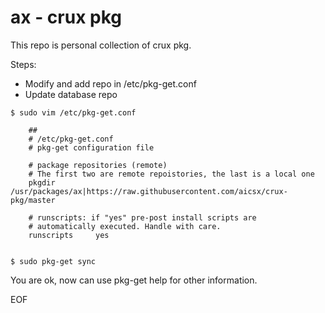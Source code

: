 # ax - crux pkg

This repo is personal collection of crux pkg.

Steps:
- Modify and add repo in /etc/pkg-get.conf
- Update database repo

```
$ sudo vim /etc/pkg-get.conf

	##
	# /etc/pkg-get.conf
	# pkg-get configuration file

	# package repositories (remote)
	# The first two are remote repoistories, the last is a local one
	pkgdir          /usr/packages/ax|https://raw.githubusercontent.com/aicsx/crux-pkg/master

	# runscripts: if "yes" pre-post install scripts are
	# automatically executed. Handle with care.
	runscripts     yes
	

$ sudo pkg-get sync 
```

You are ok, now can use pkg-get help for other information.

EOF
